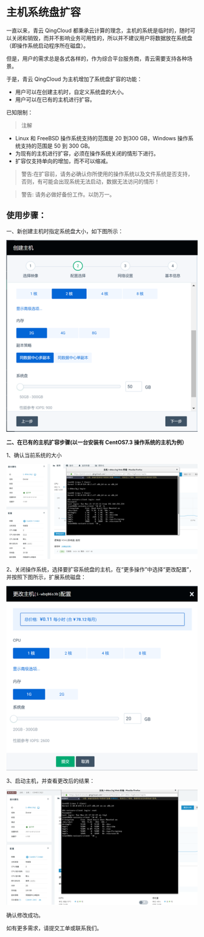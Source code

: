 ---
---

# 主机系统盘扩容

一直以来，青云 QingCloud 都秉承云计算的理念，主机的系统是临时的，随时可以关闭和销毁，而并不影响业务可用性的，所以并不建议用户将数据放在系统盘（即操作系统启动程序所在磁盘）。

但是，用户的需求总是各式各样的，作为综合平台服务商，青云需要支持各种场景。

于是，青云 QingCloud 为主机增加了系统盘扩容的功能：

*   用户可以在创建主机时，自定义系统盘的大小。
*   用户可以在已有的主机进行扩容。

已知限制：

> 注解

*   Linux 和 FreeBSD 操作系统支持的范围是 20 到300 GB，Windows 操作系统支持的范围是 50 到 300 GB。
*   为现有的主机进行扩容，必须在操作系统关闭的情形下进行。
*   扩容仅支持单向的增加，而不可以缩减。

>警告:在扩容前，请务必确认你所使用的操作系统以及文件系统是否支持，否则，有可能会出现系统无法启动，数据无法访问的情形！

>警告: 请务必做好备份工作。以防万一。

## 使用步骤：

一、新创建主机时指定系统盘大小，如下图所示：

![创建主机](../../_images/create_instance_custom_disk.png)

**二、在已有的主机扩容步骤(以一台安装有 CentOS7.3 操作系统的主机为例）**

1、确认当前系统的大小

![确认系统盘大小](../../_images/system_disk.png)

2、关闭操作系统，选择要扩容系统盘的主机，在“更多操作”中选择“更改配置”，并按照下图所示，扩展系统磁盘：

![更改操作系统](../../_images/resize_system_instance.png)

3、启动主机，并查看更改后的结果：

![启动主机](../../_images/after_resize.png)

确认修改成功。

如有更多需求，请提交工单或联系我们。
